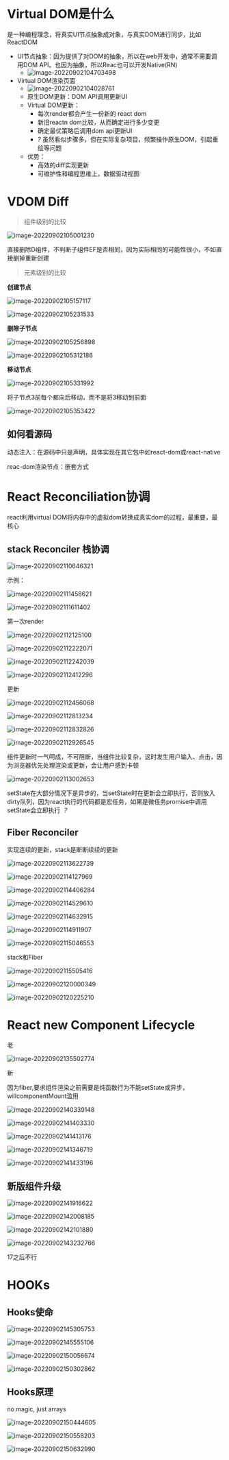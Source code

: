 # Virtual DOM是什么

是一种编程理念，将真实UI节点抽象成对象，与真实DOM进行同步，比如ReactDOM

* UI节点抽象：因为提供了对DOM的抽象，所以在web开发中，通常不需要调用DOM API。也因为抽象，所以Reac也可以开发Native(RN)
  * ![image-20220902104703498](https://imagehost-1311720054.cos.ap-nanjing.myqcloud.com/blog/%E5%8D%9A%E5%AE%A2%E6%80%A7%E8%83%BD%E4%BC%98%E5%8C%96/image-20220902104703498.png)
* Virtual DOM渲染页面
  * ![image-20220902104028761](https://imagehost-1311720054.cos.ap-nanjing.myqcloud.com/blog/%E5%8D%9A%E5%AE%A2%E6%80%A7%E8%83%BD%E4%BC%98%E5%8C%96/image-20220902104028761.png)
  * 原生DOM更新：DOM API调用更新UI
  * Virtual DOM更新：
    * 每次render都会产生一份新的 react dom
    * 新旧reactn dom比较，从而确定进行多少变更
    * 确定最优策略后调用dom api更新UI
    * *?* 虽然看似步骤多，但在实际复杂项目，频繁操作原生DOM，引起重绘等问题
  * 优势：
    * 高效的diff实现更新
    * 可维护性和编程思维上，数据驱动视图

# VDOM Diff

> 组件级别的比较

![image-20220902105001230](https://imagehost-1311720054.cos.ap-nanjing.myqcloud.com/blog/%E5%8D%9A%E5%AE%A2%E6%80%A7%E8%83%BD%E4%BC%98%E5%8C%96/image-20220902105001230.png)

直接删除D组件，不判断子组件EF是否相同，因为实际相同的可能性很小，不如直接删掉重新创建


> 元素级别的比较

**创建节点**

![image-20220902105157117](https://imagehost-1311720054.cos.ap-nanjing.myqcloud.com/blog/%E5%8D%9A%E5%AE%A2%E6%80%A7%E8%83%BD%E4%BC%98%E5%8C%96/image-20220902105157117.png)

![image-20220902105231533](https://imagehost-1311720054.cos.ap-nanjing.myqcloud.com/blog/%E5%8D%9A%E5%AE%A2%E6%80%A7%E8%83%BD%E4%BC%98%E5%8C%96/image-20220902105231533.png)

**删除子节点**

![image-20220902105256898](https://imagehost-1311720054.cos.ap-nanjing.myqcloud.com/blog/%E5%8D%9A%E5%AE%A2%E6%80%A7%E8%83%BD%E4%BC%98%E5%8C%96/image-20220902105256898.png)

![image-20220902105312186](https://imagehost-1311720054.cos.ap-nanjing.myqcloud.com/blog/%E5%8D%9A%E5%AE%A2%E6%80%A7%E8%83%BD%E4%BC%98%E5%8C%96/image-20220902105312186.png)

**移动节点**

![image-20220902105331992](https://imagehost-1311720054.cos.ap-nanjing.myqcloud.com/blog/%E5%8D%9A%E5%AE%A2%E6%80%A7%E8%83%BD%E4%BC%98%E5%8C%96/image-20220902105331992.png)

将子节点3前每个都向后移动，而不是将3移动到前面

![image-20220902105353422](https://imagehost-1311720054.cos.ap-nanjing.myqcloud.com/blog/%E5%8D%9A%E5%AE%A2%E6%80%A7%E8%83%BD%E4%BC%98%E5%8C%96/image-20220902105353422.png)

## 如何看源码

动态注入：在源码中只是声明，具体实现在其它包中如react-dom或react-native

reac-dom渲染节点：嵌套方式



# React Reconciliation协调

react利用virtual DOM将内存中的虚拟dom转换成真实dom的过程，最重要，最核心

## stack Reconciler 栈协调

![image-20220902110646321](https://imagehost-1311720054.cos.ap-nanjing.myqcloud.com/blog/%E5%8D%9A%E5%AE%A2%E6%80%A7%E8%83%BD%E4%BC%98%E5%8C%96/image-20220902110646321.png)

示例：

![image-20220902111458621](https://imagehost-1311720054.cos.ap-nanjing.myqcloud.com/blog/%E5%8D%9A%E5%AE%A2%E6%80%A7%E8%83%BD%E4%BC%98%E5%8C%96/image-20220902111458621.png)

![image-20220902111611402](https://imagehost-1311720054.cos.ap-nanjing.myqcloud.com/blog/%E5%8D%9A%E5%AE%A2%E6%80%A7%E8%83%BD%E4%BC%98%E5%8C%96/image-20220902111611402.png)

第一次render

![image-20220902112125100](https://imagehost-1311720054.cos.ap-nanjing.myqcloud.com/blog/%E5%8D%9A%E5%AE%A2%E6%80%A7%E8%83%BD%E4%BC%98%E5%8C%96/image-20220902112125100.png)

![image-20220902112222071](https://imagehost-1311720054.cos.ap-nanjing.myqcloud.com/blog/%E5%8D%9A%E5%AE%A2%E6%80%A7%E8%83%BD%E4%BC%98%E5%8C%96/image-20220902112222071.png)

![image-20220902112242039](https://imagehost-1311720054.cos.ap-nanjing.myqcloud.com/blog/%E5%8D%9A%E5%AE%A2%E6%80%A7%E8%83%BD%E4%BC%98%E5%8C%96/image-20220902112242039.png)

 ![image-20220902112412296](C:\Users\pinus\AppData\Roaming\Typora\typora-user-images\image-20220902112412296.png)

更新

![image-20220902112456068](C:\Users\pinus\AppData\Roaming\Typora\typora-user-images\image-20220902112456068.png)

![image-20220902112813234](C:\Users\pinus\AppData\Roaming\Typora\typora-user-images\image-20220902112813234.png)

![image-20220902112832826](C:\Users\pinus\AppData\Roaming\Typora\typora-user-images\image-20220902112832826.png)

![image-20220902112926545](C:\Users\pinus\AppData\Roaming\Typora\typora-user-images\image-20220902112926545.png)

组件更新时一气呵成，不可阻断，当组件比较复杂，这时发生用户输入、点击，因为浏览器优先处理渲染或更新，会让用户感到卡顿

![image-20220902113002653](C:\Users\pinus\AppData\Roaming\Typora\typora-user-images\image-20220902113002653.png)

setState在大部分情况下是异步的，当setState时在更新会立即执行，否则放入dirty队列，因为react执行的代码都是宏任务，如果是微任务promise中调用setState会立即执行 *？*

## Fiber Reconciler

实现连续的更新，stack是断断续续的更新

![image-20220902113622739](C:\Users\pinus\AppData\Roaming\Typora\typora-user-images\image-20220902113622739.png)

![image-20220902114127969](C:\Users\pinus\AppData\Roaming\Typora\typora-user-images\image-20220902114127969.png)

![image-20220902114406284](C:\Users\pinus\AppData\Roaming\Typora\typora-user-images\image-20220902114406284.png)

![image-20220902114529610](C:\Users\pinus\AppData\Roaming\Typora\typora-user-images\image-20220902114529610.png)

![image-20220902114632915](D:\PigGo\image-20220902114632915.png)

![image-20220902114911907](C:\Users\pinus\AppData\Roaming\Typora\typora-user-images\image-20220902114911907.png)

![image-20220902115046553](C:\Users\pinus\AppData\Roaming\Typora\typora-user-images\image-20220902115046553.png)

stack和Fiber

![image-20220902115505416](C:\Users\pinus\AppData\Roaming\Typora\typora-user-images\image-20220902115505416.png)

![image-20220902120000349](C:\Users\pinus\AppData\Roaming\Typora\typora-user-images\image-20220902120000349.png)

![image-20220902120225210](C:\Users\pinus\AppData\Roaming\Typora\typora-user-images\image-20220902120225210.png)





# React new Component Lifecycle

老

![image-20220902135502774](C:\Users\pinus\AppData\Roaming\Typora\typora-user-images\image-20220902135502774.png)

新

因为fiber,要求组件渲染之前需要是纯函数行为不能setState或异步，willcomponentMount滥用

 ![image-20220902140339148](C:\Users\pinus\AppData\Roaming\Typora\typora-user-images\image-20220902140339148.png)

![image-20220902141403330](C:\Users\pinus\AppData\Roaming\Typora\typora-user-images\image-20220902141403330.png)

![image-20220902141413176](C:\Users\pinus\AppData\Roaming\Typora\typora-user-images\image-20220902141413176.png)

![image-20220902141346719](C:\Users\pinus\AppData\Roaming\Typora\typora-user-images\image-20220902141346719.png)

![image-20220902141433196](C:\Users\pinus\AppData\Roaming\Typora\typora-user-images\image-20220902141433196.png)

## 新版组件升级

![image-20220902141916622](C:\Users\pinus\AppData\Roaming\Typora\typora-user-images\image-20220902141916622.png)

![image-20220902142008185](C:\Users\pinus\AppData\Roaming\Typora\typora-user-images\image-20220902142008185.png)

![image-20220902142101880](C:\Users\pinus\AppData\Roaming\Typora\typora-user-images\image-20220902142101880.png)

![image-20220902143232766](C:\Users\pinus\AppData\Roaming\Typora\typora-user-images\image-20220902143232766.png)

17之后不行

# HOOKs

## Hooks使命

![image-20220902145305753](C:\Users\pinus\AppData\Roaming\Typora\typora-user-images\image-20220902145305753.png)

![image-20220902145555106](C:\Users\pinus\AppData\Roaming\Typora\typora-user-images\image-20220902145555106.png)

![image-20220902150056674](C:\Users\pinus\AppData\Roaming\Typora\typora-user-images\image-20220902150056674.png)

![image-20220902150302862](C:\Users\pinus\AppData\Roaming\Typora\typora-user-images\image-20220902150302862.png)

## Hooks原理

no magic, just arrays

![image-20220902150444605](C:\Users\pinus\AppData\Roaming\Typora\typora-user-images\image-20220902150444605.png)

![image-20220902150558203](C:\Users\pinus\AppData\Roaming\Typora\typora-user-images\image-20220902150558203.png)

![image-20220902150632990](C:\Users\pinus\AppData\Roaming\Typora\typora-user-images\image-20220902150632990.png)

